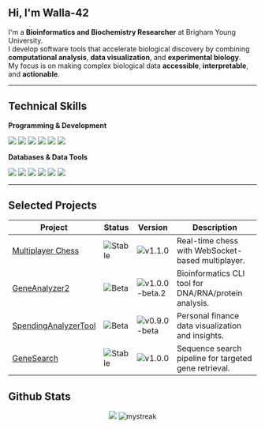 ## Hi, I'm Walla-42

I'm a **Bioinformatics and Biochemistry Researcher** at Brigham Young University.  
I develop software tools that accelerate biological discovery by combining **computational analysis**, **data visualization**, and **experimental biology**.  
My focus is on making complex biological data **accessible**, **interpretable**, and **actionable**.

---

## Technical Skills

**Programming & Development**
<p>
  <img src="https://img.shields.io/badge/Python-3670A0?logo=python&logoColor=ffdd54" />
  <img src="https://img.shields.io/badge/Java-%23ED8B00.svg?logo=openjdk&logoColor=white" />
  <img src="https://img.shields.io/badge/JavaScript-F7DF1E?logo=JavaScript&logoColor=000" />
  <img src="https://img.shields.io/badge/React-%2320232a.svg?logo=react&logoColor=%2361DAFB" />
  <img src="https://img.shields.io/badge/HTML-%23E34F26.svg?logo=html5&logoColor=white" />
  <img src="https://img.shields.io/badge/CSS-1572B6?logo=css3&logoColor=fff" />
</p>

**Databases & Data Tools**
<p>
  <img src="https://img.shields.io/badge/SQLite-%2307405e.svg?logo=sqlite&logoColor=white" />
  <img src="https://img.shields.io/badge/pandas-%23150458.svg?logo=pandas&logoColor=white" />
  <img src="https://img.shields.io/badge/numpy-%23013243.svg?logo=numpy&logoColor=white" />
  <img src="https://img.shields.io/badge/scikit--learn-%23F7931E.svg?logo=scikit-learn&logoColor=white" />
  <img src="https://img.shields.io/badge/Biopython-%23307ffd.svg?logo=BioPython&logoColor=black" />
  <img src="https://img.shields.io/badge/Matplotlib-71D291?logo=matplotlib&logoColor=fff" />
</p>

---

<!-- Status Badges:
![Stable](https://img.shields.io/badge/stable-2e7d32?&logoColor=white)
![Beta](https://img.shields.io/badge/beta-e65100?&logoColor=white)
![Deprecated](https://img.shields.io/badge/deprecated-b71c1c?&logoColor=white)
-->


## Selected Projects


| Project | Status |  Version  | Description |
|---------|--------|-----------|-------------|
| [Multiplayer Chess](https://github.com/walla-42/MultiplayerChess) | ![Stable](https://img.shields.io/badge/stable-2e7d32?e&logoColor=white) | ![v1.1.0](https://img.shields.io/badge/v1.1.0-blue?style=flat) | Real-time chess with WebSocket-based multiplayer.
| [GeneAnalyzer2](https://github.com/walla-42/GeneAnalyzer2) | ![Beta](https://img.shields.io/badge/beta-e65100?&logoColor=white) | ![v1.0.0-beta.2](https://img.shields.io/badge/v1.0.0-blue?style=flat) | Bioinformatics CLI tool for DNA/RNA/protein analysis.
| [SpendingAnalyzerTool](https://github.com/walla-42/SpendingAnalyzerTool) | ![Beta](https://img.shields.io/badge/beta-e65100?&logoColor=white) | ![v0.9.0-beta](https://img.shields.io/badge/v0.9.0-blue?style=flat) | Personal finance data visualization and insights.
| [GeneSearch](https://github.com/walla-42/Gene_Search) | ![Stable](https://img.shields.io/badge/stable-2e7d32?e&logoColor=white) | ![v1.0.0](https://img.shields.io/badge/v1.0.0-blue?style=flat) | Sequence search pipeline for targeted gene retrieval.

## Github Stats

<div align="center">
   <img src="https://github-readme-stats.vercel.app/api/top-langs/?username=Walla-42&theme=dark&show_icons=true&hide_border=false" /> <!-- add &layout=compact to show compact layout-->
   <img src="https://github-readme-streak-stats.herokuapp.com/?user=Walla-42&theme=dark" alt="mystreak"/> 
  <!--<img align="center" src="https://github-readme-stats.vercel.app/api?username=Walla-42&theme=dark&show_icons=true&hide_border=true&layout=compact&hide_title=true"/> -->
</div> 

